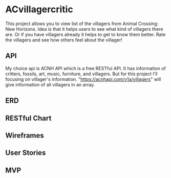 # ACvillagercritic
This project allows you to view list of the villagers from Animal Crossing: New Horizons. Idea is that it helps users to see what kind of villagers there are. Or if you have villagers already it helps to get to know them better. Rate the villagers and see how others feel about the villager!
##  API
My choice api is ACNH API which is a free RESTful API. It has information of critters, fossils, art, music, furniture, and villagers. But for this project I'll focusing on villager's information. "https://acnhapi.com/v1a/villagers" will give information of all villagers in an array.
## ERD

## RESTful Chart

## Wireframes

## User Stories

## MVP